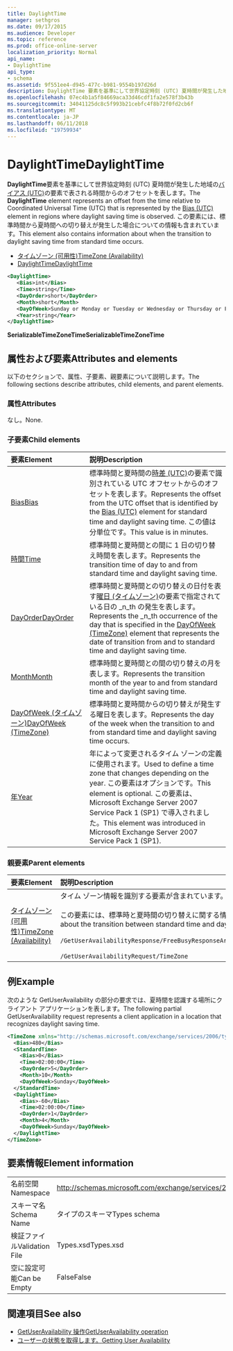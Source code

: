 ```yaml
---
title: DaylightTime
manager: sethgros
ms.date: 09/17/2015
ms.audience: Developer
ms.topic: reference
ms.prod: office-online-server
localization_priority: Normal
api_name:
- DaylightTime
api_type:
- schema
ms.assetid: 9f551ee4-d945-477c-b981-9554b197d26d
description: DaylightTime 要素を基準にして世界協定時刻 (UTC) 夏時間が発生した地域のバイアス (UTC) の要素で表される時間からのオフセットを表します。 この要素には、標準時間から夏時間への切り替えが発生した場合についての情報も含まれています。
ms.openlocfilehash: 07ec4b1a5f84669aca33d46cdf1fa2e578f3b43b
ms.sourcegitcommit: 34041125dc8c5f993b21cebfc4f8b72f0fd2cb6f
ms.translationtype: MT
ms.contentlocale: ja-JP
ms.lasthandoff: 06/11/2018
ms.locfileid: "19759934"
---
```

# <a name="daylighttime"></a><span data-ttu-id="7d668-104">DaylightTime</span><span class="sxs-lookup"><span data-stu-id="7d668-104">DaylightTime</span></span>

<span data-ttu-id="7d668-105">**DaylightTime**要素を基準にして世界協定時刻 (UTC) 夏時間が発生した地域の[バイアス (UTC)](bias-utc.md)の要素で表される時間からのオフセットを表します。</span><span class="sxs-lookup"><span data-stu-id="7d668-105">The **DaylightTime** element represents an offset from the time relative to Coordinated Universal Time (UTC) that is represented by the [Bias (UTC)](bias-utc.md) element in regions where daylight saving time is observed.</span></span> <span data-ttu-id="7d668-106">この要素には、標準時間から夏時間への切り替えが発生した場合についての情報も含まれています。</span><span class="sxs-lookup"><span data-stu-id="7d668-106">This element also contains information about when the transition to daylight saving time from standard time occurs.</span></span> 
  
- [<span data-ttu-id="7d668-107">タイムゾーン (可用性)</span><span class="sxs-lookup"><span data-stu-id="7d668-107">TimeZone (Availability)</span></span>](timezone-availability.md) 
- [<span data-ttu-id="7d668-108">DaylightTime</span><span class="sxs-lookup"><span data-stu-id="7d668-108">DaylightTime</span></span>](daylighttime.md)
  
```xml
<DaylightTime>
   <Bias>int</Bias>
   <Time>string</Time>
   <DayOrder>short</DayOrder>
   <Month>short</Month>
   <DayOfWeek>Sunday or Monday or Tuesday or Wednesday or Thursday or Friday or Saturday</DayOfWeek>
   <Year>string</Year>
</DaylightTime>
```

<span data-ttu-id="7d668-109">**SerializableTimeZoneTime**</span><span class="sxs-lookup"><span data-stu-id="7d668-109">**SerializableTimeZoneTime**</span></span>

## <a name="attributes-and-elements"></a><span data-ttu-id="7d668-110">属性および要素</span><span class="sxs-lookup"><span data-stu-id="7d668-110">Attributes and elements</span></span>

<span data-ttu-id="7d668-111">以下のセクションで、属性、子要素、親要素について説明します。</span><span class="sxs-lookup"><span data-stu-id="7d668-111">The following sections describe attributes, child elements, and parent elements.</span></span>
  
### <a name="attributes"></a><span data-ttu-id="7d668-112">属性</span><span class="sxs-lookup"><span data-stu-id="7d668-112">Attributes</span></span>

<span data-ttu-id="7d668-113">なし。</span><span class="sxs-lookup"><span data-stu-id="7d668-113">None.</span></span>
  
### <a name="child-elements"></a><span data-ttu-id="7d668-114">子要素</span><span class="sxs-lookup"><span data-stu-id="7d668-114">Child elements</span></span>

|<span data-ttu-id="7d668-115">**要素**</span><span class="sxs-lookup"><span data-stu-id="7d668-115">**Element**</span></span>|<span data-ttu-id="7d668-116">**説明**</span><span class="sxs-lookup"><span data-stu-id="7d668-116">**Description**</span></span>|
|:-----|:-----|
|[<span data-ttu-id="7d668-117">Bias</span><span class="sxs-lookup"><span data-stu-id="7d668-117">Bias</span></span>](bias.md) <br/> |<span data-ttu-id="7d668-118">標準時間と夏時間の[時差 (UTC)](bias-utc.md)の要素で識別されている UTC オフセットからのオフセットを表します。</span><span class="sxs-lookup"><span data-stu-id="7d668-118">Represents the offset from the UTC offset that is identified by the [Bias (UTC)](bias-utc.md) element for standard time and daylight saving time.</span></span> <span data-ttu-id="7d668-119">この値は分単位です。</span><span class="sxs-lookup"><span data-stu-id="7d668-119">This value is in minutes.</span></span>  <br/> |
|[<span data-ttu-id="7d668-120">時間</span><span class="sxs-lookup"><span data-stu-id="7d668-120">Time</span></span>](time.md) <br/> |<span data-ttu-id="7d668-121">標準時間と夏時間との間に 1 日の切り替え時間を表します。</span><span class="sxs-lookup"><span data-stu-id="7d668-121">Represents the transition time of day to and from standard time and daylight saving time.</span></span>  <br/> |
|[<span data-ttu-id="7d668-122">DayOrder</span><span class="sxs-lookup"><span data-stu-id="7d668-122">DayOrder</span></span>](dayorder.md) <br/> |<span data-ttu-id="7d668-123">標準時間と夏時間との切り替えの日付を表す[曜日 (タイムゾーン)](dayofweek-timezone.md)の要素で指定されている日の _n_th の発生を表します。</span><span class="sxs-lookup"><span data-stu-id="7d668-123">Represents the  _n_th occurrence of the day that is specified in the [DayOfWeek (TimeZone)](dayofweek-timezone.md) element that represents the date of transition from and to standard time and daylight saving time.</span></span>  <br/> |
|[<span data-ttu-id="7d668-124">Month</span><span class="sxs-lookup"><span data-stu-id="7d668-124">Month</span></span>](month.md) <br/> |<span data-ttu-id="7d668-125">標準時間と夏時間との間の切り替えの月を表します。</span><span class="sxs-lookup"><span data-stu-id="7d668-125">Represents the transition month of the year to and from standard time and daylight saving time.</span></span>  <br/> |
|[<span data-ttu-id="7d668-126">DayOfWeek (タイムゾーン)</span><span class="sxs-lookup"><span data-stu-id="7d668-126">DayOfWeek (TimeZone)</span></span>](dayofweek-timezone.md) <br/> |<span data-ttu-id="7d668-127">標準時間と夏時間からの切り替えが発生する曜日を表します。</span><span class="sxs-lookup"><span data-stu-id="7d668-127">Represents the day of the week when the transition to and from standard time and daylight saving time occurs.</span></span>  <br/> |
|[<span data-ttu-id="7d668-128">年</span><span class="sxs-lookup"><span data-stu-id="7d668-128">Year</span></span>](year.md) <br/> |<span data-ttu-id="7d668-129">年によって変更されるタイム ゾーンの定義に使用されます。</span><span class="sxs-lookup"><span data-stu-id="7d668-129">Used to define a time zone that changes depending on the year.</span></span> <span data-ttu-id="7d668-130">この要素はオプションです。</span><span class="sxs-lookup"><span data-stu-id="7d668-130">This element is optional.</span></span> <span data-ttu-id="7d668-131">この要素は、Microsoft Exchange Server 2007 Service Pack 1 (SP1) で導入されました。</span><span class="sxs-lookup"><span data-stu-id="7d668-131">This element was introduced in Microsoft Exchange Server 2007 Service Pack 1 (SP1).</span></span>  <br/> |
   
### <a name="parent-elements"></a><span data-ttu-id="7d668-132">親要素</span><span class="sxs-lookup"><span data-stu-id="7d668-132">Parent elements</span></span>

|<span data-ttu-id="7d668-133">**要素**</span><span class="sxs-lookup"><span data-stu-id="7d668-133">**Element**</span></span>|<span data-ttu-id="7d668-134">**説明**</span><span class="sxs-lookup"><span data-stu-id="7d668-134">**Description**</span></span>|
|:-----|:-----|
|[<span data-ttu-id="7d668-135">タイムゾーン (可用性)</span><span class="sxs-lookup"><span data-stu-id="7d668-135">TimeZone (Availability)</span></span>](timezone-availability.md) <br/> | <span data-ttu-id="7d668-136">タイム ゾーン情報を識別する要素が含まれています。</span><span class="sxs-lookup"><span data-stu-id="7d668-136">Contains elements that identify time zone information.</span></span><br/><br/><span data-ttu-id="7d668-137">この要素には、標準時と夏時間の切り替えに関する情報も含まれています。</span><span class="sxs-lookup"><span data-stu-id="7d668-137">This element also contains information about the transition between standard time and daylight saving time.</span></span><br/><br/>`/GetUserAvailabilityResponse/FreeBusyResponseArray/FreeBusyResponse/FreeBusyView/WorkingHours/TimeZone` <br/><br/>`/GetUserAvailabilityRequest/TimeZone` <br/> |
   
## <a name="example"></a><span data-ttu-id="7d668-138">例</span><span class="sxs-lookup"><span data-stu-id="7d668-138">Example</span></span>

<span data-ttu-id="7d668-139">次のような GetUserAvailability の部分の要求では、夏時間を認識する場所にクライアント アプリケーションを表します。</span><span class="sxs-lookup"><span data-stu-id="7d668-139">The following partial GetUserAvailability request represents a client application in a location that recognizes daylight saving time.</span></span>
  
```xml
<TimeZone xmlns="http://schemas.microsoft.com/exchange/services/2006/types">
  <Bias>480</Bias>
  <StandardTime>
    <Bias>0</Bias>
    <Time>02:00:00</Time>
    <DayOrder>5</DayOrder>
    <Month>10</Month>
    <DayOfWeek>Sunday</DayOfWeek>
  </StandardTime>
  <DaylightTime>
    <Bias>-60</Bias>
    <Time>02:00:00</Time>
    <DayOrder>1</DayOrder>
    <Month>4</Month>
    <DayOfWeek>Sunday</DayOfWeek>
  </DaylightTime>
</TimeZone>
```

## <a name="element-information"></a><span data-ttu-id="7d668-140">要素情報</span><span class="sxs-lookup"><span data-stu-id="7d668-140">Element information</span></span>

|||
|:-----|:-----|
|<span data-ttu-id="7d668-141">名前空間</span><span class="sxs-lookup"><span data-stu-id="7d668-141">Namespace</span></span>  <br/> |http://schemas.microsoft.com/exchange/services/2006/types  <br/> |
|<span data-ttu-id="7d668-142">スキーマ名</span><span class="sxs-lookup"><span data-stu-id="7d668-142">Schema Name</span></span>  <br/> |<span data-ttu-id="7d668-143">タイプのスキーマ</span><span class="sxs-lookup"><span data-stu-id="7d668-143">Types schema</span></span>  <br/> |
|<span data-ttu-id="7d668-144">検証ファイル</span><span class="sxs-lookup"><span data-stu-id="7d668-144">Validation File</span></span>  <br/> |<span data-ttu-id="7d668-145">Types.xsd</span><span class="sxs-lookup"><span data-stu-id="7d668-145">Types.xsd</span></span>  <br/> |
|<span data-ttu-id="7d668-146">空に設定可能</span><span class="sxs-lookup"><span data-stu-id="7d668-146">Can be Empty</span></span>  <br/> |<span data-ttu-id="7d668-147">False</span><span class="sxs-lookup"><span data-stu-id="7d668-147">False</span></span>  <br/> |
   
## <a name="see-also"></a><span data-ttu-id="7d668-148">関連項目</span><span class="sxs-lookup"><span data-stu-id="7d668-148">See also</span></span>

- [<span data-ttu-id="7d668-149">GetUserAvailability 操作</span><span class="sxs-lookup"><span data-stu-id="7d668-149">GetUserAvailability operation</span></span>](getuseravailability-operation.md)
- [<span data-ttu-id="7d668-150">ユーザーの状態を取得します。</span><span class="sxs-lookup"><span data-stu-id="7d668-150">Getting User Availability</span></span>](http://msdn.microsoft.com/library/d4133fcb-9b0f-4e6b-aadf-a389da83516a%28Office.15%29.aspx)

